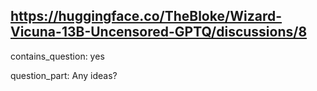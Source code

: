 ## https://huggingface.co/TheBloke/Wizard-Vicuna-13B-Uncensored-GPTQ/discussions/8

contains_question: yes

question_part: Any ideas?
